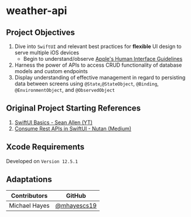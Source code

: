 # weather-api
## Project Objectives
1. Dive into <code>SwiftUI</code> and relevant best practices for **flexible** UI design to serve multiple iOS devices
    - Begin to understand/observe [Apple's Human Interface Guidelines](https://developer.apple.com/design/human-interface-guidelines/ios/overview/themes/)
2. Harness the power of APIs to access CRUD functionality of database models and custom endpoints
3. Display understanding of effective management in regard to persisting data between screens using <code>@State</code>,`@StateObject`, `@Binding`, `@EnvironmentObject`, and `@ObservedObject`
## Original Project Starting References
1. [SwiftUI Basics - Sean Allen (YT)](https://www.youtube.com/watch?v=HXoVSbwWUIk)
2. [Consume Rest APIs in SwiftUI - Nutan (Medium)](https://medium.com/@nutanbhogendrasharma/consume-rest-api-in-swiftui-ios-mobile-app-b3c5d6ecf401)
## Xcode Requirements
Developed on `Version 12.5.1`
## Adaptations
Contributors  |  GitHub 
--|         --| 
Michael Hayes | [@mhayescs19](https://github.com/mhayescs19)
